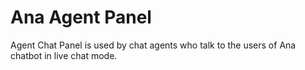 ﻿# Ana Agent Panel

Agent Chat Panel is used by chat agents who talk to the users of Ana chatbot in live chat mode.

